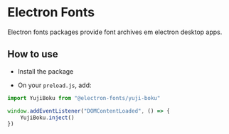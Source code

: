 # Electron Fonts

Electron fonts packages provide font archives em electron desktop apps.

## How to use

* Install the package

* On your `preload.js`, add:

```ts
import YujiBoku from "@electron-fonts/yuji-boku"

window.addEventListener("DOMContentLoaded", () => {
    YujiBoku.inject()
})
```